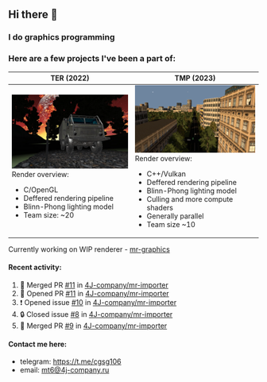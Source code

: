 ## Hi there 👋
### I do graphics programming
### Here are a few projects I've been a part of:  

TER (2022)            |  TMP (2023)
-------------------------|-------------------------
![](images/ter_screenshot_00_upscaled.webp) Render overview: <br><ul><li> C/OpenGL <li> Deffered rendering pipeline <li> Blinn-Phong lighting model <li> Team size: ~20 | ![](images/tmp_screenshot_01_upscaled.webp) Render overview: <br><ul><li> C++/Vulkan <li> Deffered rendering pipeline <li> Blinn-Phong lighting model <li> Culling and more compute shaders <li> Generally parallel <li> Team size ~10

Currently working on WIP renderer - [mr-graphics](https://github.com/4J-company/mr-graphics)  

#### Recent activity:
<!--START_SECTION:activity-->
1. 🎉 Merged PR [#11](https://github.com/4J-company/mr-importer/pull/11) in [4J-company/mr-importer](https://github.com/4J-company/mr-importer)
2. 💪 Opened PR [#11](https://github.com/4J-company/mr-importer/pull/11) in [4J-company/mr-importer](https://github.com/4J-company/mr-importer)
3. ❗ Opened issue [#10](https://github.com/4J-company/mr-importer/issues/10) in [4J-company/mr-importer](https://github.com/4J-company/mr-importer)
4. 🔒 Closed issue [#8](https://github.com/4J-company/mr-importer/issues/8) in [4J-company/mr-importer](https://github.com/4J-company/mr-importer)
5. 🎉 Merged PR [#9](https://github.com/4J-company/mr-importer/pull/9) in [4J-company/mr-importer](https://github.com/4J-company/mr-importer)
<!--END_SECTION:activity-->

#### Contact me here:
 - telegram: https://t.me/cgsg106
 - email:    mt6@4j-company.ru
